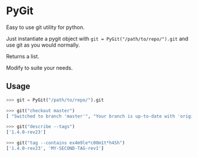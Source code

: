 # PyGit
Easy to use git utility for python.

Just instantiate a pygit object with ```git = PyGit("/path/to/repo/").git``` and use git as you would normally.

Returns a list.

Modify to suite your needs.

## Usage

```python
>>> git = PyGit("/path/to/repo/").git

>>> git("checkout master")
[ "Switched to branch 'master'", "Your branch is up-to-date with 'origin/master'."]

>>> git("describe --tags")
['1.4.0-rev23']

>>> git("tag --contains ex4m9le*c00m1t*h4Sh")
['1.4.0-rev23', 'MY-SECOND-TAG-rev1']

